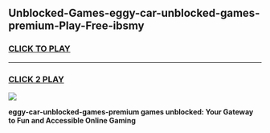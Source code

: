 
## Unblocked-Games-eggy-car-unblocked-games-premium-Play-Free-ibsmy
<h3>
<a href="https://premium76.site?title=eggy-car-unblocked-games-premium&ref=15A">CLICK TO PLAY</a></h3>
<hr>

<h3>
<a href="https://premium76.site?title=eggy-car-unblocked-games-premium&ref=15A">CLICK 2 PLAY</a>
  
</h3>

<a href="https://premium76.site?title=eggy-car-unblocked-games-premium&ref=15A"><img src="https://clearcache.store/games.png"></a>


**eggy-car-unblocked-games-premium games unblocked: Your Gateway to Fun and Accessible Online Gaming**
